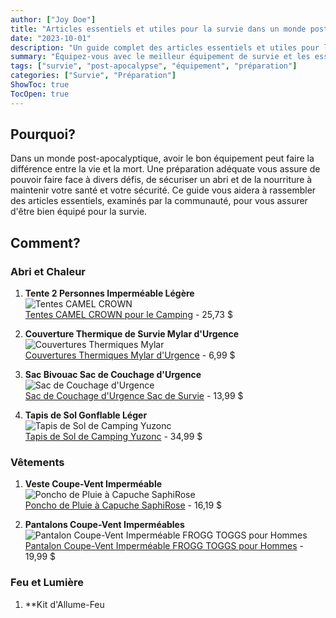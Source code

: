 ```yaml
---
author: ["Joy Doe"]
title: "Articles essentiels et utiles pour la survie dans un monde post-apocalyptique"
date: "2023-10-01"
description: "Un guide complet des articles essentiels et utiles pour la survie dans un monde post-apocalyptique, comprenant les meilleures options examinées par la communauté et où les acheter pour une livraison rapide."
summary: "Équipez-vous avec le meilleur équipement de survie et les essentiels pour un scénario post-apocalyptique. Ce guide, compilé avec l'input de la communauté, répertorie des articles de première qualité et des liens d'achat rapides."
tags: ["survie", "post-apocalypse", "équipement", "préparation"]
categories: ["Survie", "Préparation"]
ShowToc: true
TocOpen: true
---
```


## Pourquoi?

Dans un monde post-apocalyptique, avoir le bon équipement peut faire la différence entre la vie et la mort. Une préparation adéquate vous assure de pouvoir faire face à divers défis, de sécuriser un abri et de la nourriture à maintenir votre santé et votre sécurité. Ce guide vous aidera à rassembler des articles essentiels, examinés par la communauté, pour vous assurer d'être bien équipé pour la survie.

## Comment?

### Abri et Chaleur
1. **Tente 2 Personnes Imperméable Légère**  
   ![Tentes CAMEL CROWN](https://m.media-amazon.com/images/I/5165ExIMrsL._AC_SX444_SY639_FMwebp_QL65_.jpg)  
   [Tentes CAMEL CROWN pour le Camping](https://www.amazon.com/dp/B08RJ92BGM?tag=theophiledelm-20) - 25,73 $

2. **Couverture Thermique de Survie Mylar d'Urgence**  
   ![Couvertures Thermiques Mylar](https://m.media-amazon.com/images/I/71Qz48ByjML._AC_SX444_SY639_FMwebp_QL65_.jpg)  
   [Couvertures Thermiques Mylar d'Urgence](https://www.amazon.com/dp/B07GLCYR5S?tag=theophiledelm-20) - 6,99 $

3. **Sac Bivouac Sac de Couchage d'Urgence**  
   ![Sac de Couchage d'Urgence](https://m.media-amazon.com/images/I/816W9uyWJOL._AC_SX444_SY639_FMwebp_QL65_.jpg)  
   [Sac de Couchage d'Urgence Sac de Survie](https://www.amazon.com/dp/B01HGV8R50?tag=theophiledelm-20) - 13,99 $

4. **Tapis de Sol Gonflable Léger**  
   ![Tapis de Sol de Camping Yuzonc](https://m.media-amazon.com/images/I/710FSXg104L._AC_SX444_SY639_FMwebp_QL65_.jpg)  
   [Tapis de Sol de Camping Yuzonc](https://www.amazon.com/dp/B09XDNQWXP?tag=theophiledelm-20) - 34,99 $

### Vêtements
1. **Veste Coupe-Vent Imperméable**  
   ![Poncho de Pluie à Capuche SaphiRose](https://m.media-amazon.com/images/I/51f4sFDK50L._AC_SR525,789_FMwebp_QL65_.jpg)  
   [Poncho de Pluie à Capuche SaphiRose](https://www.amazon.com/dp/B07Q3PB9D9?tag=theophiledelm-20) - 16,19 $

2. **Pantalons Coupe-Vent Imperméables**  
   ![Pantalon Coupe-Vent Imperméable FROGG TOGGS pour Hommes](https://m.media-amazon.com/images/I/71alTs-ZoLL._AC_SR525,789_FMwebp_QL65_.jpg)  
   [Pantalon Coupe-Vent Imperméable FROGG TOGGS pour Hommes](https://www.amazon.com/dp/B00H4Y8HIC?tag=theophiledelm-20) - 19,99 $

### Feu et Lumière
1. **Kit d'Allume-Feu